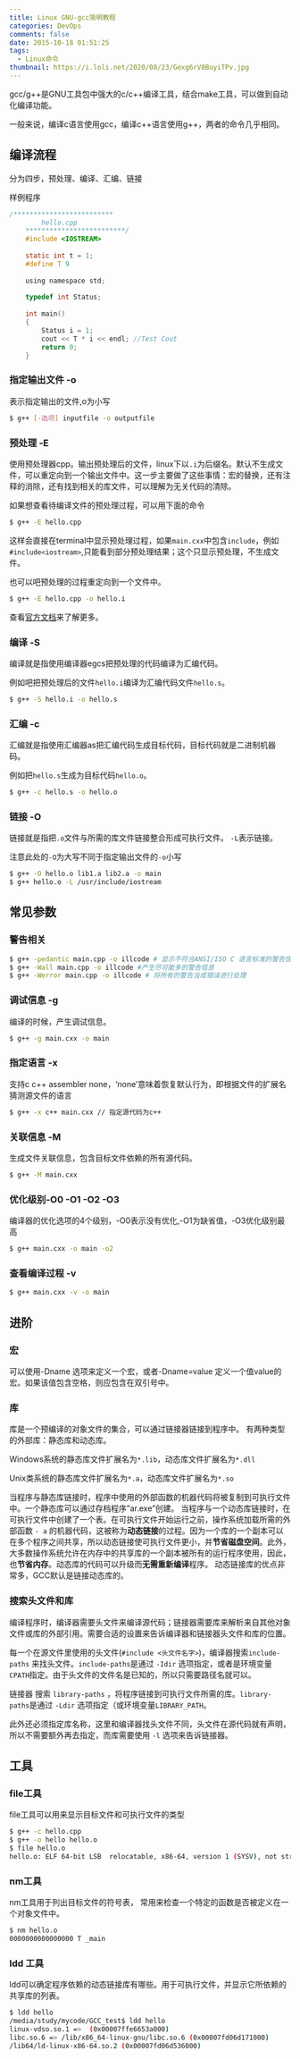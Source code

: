 ```yaml
---
title: Linux GNU-gcc简明教程
categories: DevOps
comments: false
date: 2015-10-18 01:51:25
tags:
  - Linux命令
thumbnail: https://i.loli.net/2020/08/23/Gexg6rV8BuyiTPv.jpg
---
```


gcc/g++是GNU工具包中强大的c/c++编译工具，结合make工具，可以做到自动化编译功能。

一般来说，编译c语言使用gcc，编译c++语言使用g++，两者的命令几乎相同。

<!--more-->

## 编译流程

分为四步，预处理、编译、汇编、链接


样例程序

```c
/*************************
		hello.cpp
	*************************/
	#include <IOSTREAM>
 
	static int t = 1;
	#define T 9
 
	using namespace std;
 
	typedef int Status;
 
	int main()
	{
		Status i = 1;
		cout << T * i << endl; //Test Cout
		return 0;
	}
```

### 指定输出文件 -o

表示指定输出的文件,o为小写

```bash
$ g++ [-选项] inputfile -o outputfile
```



### 预处理 -E

使用预处理器cpp。输出预处理后的文件，linux下以`.i`为后缀名。默认不生成文件，可以重定向到一个输出文件中。这一步主要做了这些事情：宏的替换，还有注释的消除，还有找到相关的库文件，可以理解为无关代码的清除。

如果想查看待编译文件的预处理过程，可以用下面的命令

```bash
$ g++ -E hello.cpp
```

这样会直接在terminal中显示预处理过程，如果`main.cxx`中包含`include`，例如`#include<iostream>`,只能看到部分预处理结果；这个只显示预处理，不生成文件。

也可以吧预处理的过程重定向到一个文件中。

```bash
$ g++ -E hello.cpp -o hello.i
```

查看[官方文档](<http://gcc.gnu.org/onlinedocs/cpp/Preprocessor-Output.html>)来了解更多。

### 编译 -S

编译就是指使用编译器egcs把预处理的代码编译为汇编代码。

例如吧把预处理后的文件`hello.i`编译为汇编代码文件`hello.s`。

```bash
$ g++ -S hello.i -o hello.s
```

### 汇编 -c

汇编就是指使用汇编器as把汇编代码生成目标代码，目标代码就是二进制机器码。

例如把`hello.s`生成为目标代码`hello.o`。

```bash
$ g++ -c hello.s -o hello.o
```

### 链接 -O

链接就是指把`.o`文件与所需的库文件链接整合形成可执行文件。 `-L`表示链接。

注意此处的`-O`为大写不同于指定输出文件的`-o`小写

```bash
$ g++ -O hello.o lib1.a lib2.a -o main
$ g++ hello.o -L /usr/include/iostream
```



## 常见参数
### 警告相关
```bash
$ g++ -pedantic main.cpp -o illcode # 显示不符合ANSI/ISO C 语言标准的警告信息
$ g++ -Wall main.cpp -o illcode #产生尽可能多的警告信息
$ g++ -Werror main.cpp -o illcode # 将所有的警告当成错误进行处理
```

### 调试信息 -g

编译的时候，产生调试信息。

```bash
$ g++ -g main.cxx -o main
```

### 指定语言 -x

支持c c++ assembler none，‘none’意味着恢复默认行为，即根据文件的扩展名猜测源文件的语言

```bash
$ g++ -x c++ main.cxx // 指定源代码为c++
```

### 关联信息 -M

生成文件关联信息，包含目标文件依赖的所有源代码。

```bash
$ g++ -M main.cxx
```

### 优化级别-O0 -O1 -O2 -O3

编译器的优化选项的4个级别，-O0表示没有优化,-O1为缺省值，-O3优化级别最高　　 　　

```bash
$ g++ main.cxx -o main -o2
```

### 查看编译过程 -v

```bash
$ g++ main.cxx -v -o main
```


## 进阶

### 宏

可以使用-Dname 选项来定义一个宏，或者-Dname=value 定义一个值value的宏。如果该值包含空格，则应包含在双引号中。

### 库

库是一个预编译的对象文件的集合，可以通过链接器链接到程序中。 
有两种类型的外部库：静态库和动态库。 

Windows系统的静态库文件扩展名为`*.lib`，动态库文件扩展名为`*.dll`

Unix类系统的静态库文件扩展名为`*.a`，动态库文件扩展名为`*.so`

当程序与静态库链接时，程序中使用的外部函数的机器代码将被复制到可执行文件中。一个静态库可以通过存档程序”ar.exe”创建。 
当程序与一个动态库链接时，在可执行文件中创建了一个表。在可执行文件开始运行之前，操作系统加载所需的外部函数 `- a` 的机器代码，这被称为**动态链接**的过程。因为一个库的一个副本可以在多个程序之间共享，所以动态链接使可执行文件更小，并**节省磁盘空间**。此外，大多数操作系统允许在内存中的共享库的一个副本被所有的运行程序使用，因此，也**节省内存**。动态库的代码可以升级而**无需重新编译**程序。 
动态链接库的优点非常多，GCC默认是链接动态库的。 

### 搜索头文件和库
编译程序时，编译器需要头文件来编译源代码；链接器需要库来解析来自其他对象文件或库的外部引用。需要合适的设置来告诉编译器和链接器头文件和库的位置。

每一个在源文件里使用的头文件(`#include <头文件名字>`)，编译器搜索`include-paths` 来找头文件。`include-paths`是通过 `-Idir` 选项指定，或者是环境变量 `CPATH`指定。由于头文件的文件名是已知的，所以只需要路径名就可以。 

链接器 搜索 `library-paths` ，将程序链接到可执行文件所需的库。`library-paths`是通过 `-Ldir` 选项指定（或环境变量`LIBRARY_PATH`。

此外还必须指定库名称，这里和编译器找头文件不同，头文件在源代码就有声明，所以不需要额外再去指定，而库需要使用 `-l` 选项来告诉链接器。

## 工具

### file工具
file工具可以用来显示目标文件和可执行文件的类型

```bash
$ g++ -c hello.cpp
$ g++ -o hello hello.o
$ file hello.o
hello.o: ELF 64-bit LSB  relocatable, x86-64, version 1 (SYSV), not stripped
```




### nm工具
nm工具用于列出目标文件的符号表， 
常用来检查一个特定的函数是否被定义在一个对象文件中。

```bash
$ nm hello.o
0000000000000000 T _main
```



### ldd 工具
ldd可以确定程序依赖的动态链接库有哪些。用于可执行文件，并显示它所依赖的共享库的列表。

```bash
$ ldd hello
/media/study/mycode/GCC_test$ ldd hello
linux-vdso.so.1 =>  (0x00007ffe6653a000)
libc.so.6 => /lib/x86_64-linux-gnu/libc.so.6 (0x00007fd06d171000)
/lib64/ld-linux-x86-64.so.2 (0x00007fd06d536000)
```

